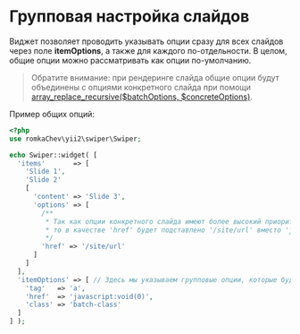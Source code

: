 # Групповая настройка слайдов

Виджет позволяет проводить указывать опции сразу для всех слайдов через поле **itemOptions**, 
а также для каждого по-отдельности. 
В целом, общие опции можно рассматривать как опции по-умолчанию.

> Обратите внимание: при рендеринге слайда общие опции будут объединены с опциями конкретного 
  слайда при помощи 
  [array_replace_recursive($batchOptions, $concreteOptions)](https://php.net/manual/ru/function.array-replace-recursive.php).

Пример общих опций:

```PHP
<?php
use romkaChev\yii2\swiper\Swiper;

echo Swiper::widget( [
  'items'       => [
    'Slide 1',
    'Slide 2'
    [
      'content' => 'Slide 3', 
      'options' => [
        /**
         * Так как опции конкретного слайда имеют более высокий приоритет,
         * то в качестве 'href' будет подставлено '/site/url' вместо 'javascript:void(0)'
         */
        'href' => '/site/url'
      ]
    ]
  ],
  'itemOptions' => [ // Здесь мы указываем групповые опции, которые будут применены ко всем слайдам 
    'tag'   => 'a',
    'href'  => 'javascript:void(0)',
    'class' => 'batch-class'
  ]
] );
```

